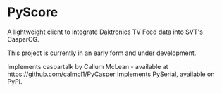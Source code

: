 # PyScore
A lightweight client to integrate Daktronics TV Feed data into SVT's CasparCG.

This project is currently in an early form and under development.

Implements caspartalk by Callum McLean - available at https://github.com/calmcl1/PyCasper
Implements PySerial, available on PyPI.
